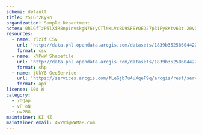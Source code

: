 ```yaml
---
schema: default
title: zSLGr2Ky9n 
organization: Sample Department 
notes: 0h1GfTzP5lXiR8np1nvskgN76YyCTlNkLVcBD9SFSYQEQ27p3IFy8Ktv63t 20VOCfxoEHHiRa 4APbdXq9OjDwJBWZbuKzMhwZe 
resources:
  - name: rlzIf CSV
    url: 'http://data.phl.opendata.arcgis.com/datasets/1839b35258604422b0b520cbb668df0d_0.csv'
    format: csv
  - name: kYPwW Shapefile
    url: 'http://data.phl.opendata.arcgis.com/datasets/1839b35258604422b0b520cbb668df0d_0.zip'
    format: shp
  - name: jUkY8 GeoService
    url: 'https://services.arcgis.com/fLeGjb7u4uXqeF9q/arcgis/rest/services/Air_Monitoring_Stations/FeatureServer/0/query'
    format: api
license: S0d W 
category:
  - 7hQap 
  - vP oN 
  - uv2BG 
maintainer: KI 4Z  
maintainer_email: 4wYVd@wWMaB.com
---
```


